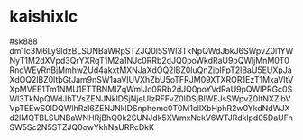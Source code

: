 # kaishixlc
#sk888
dm1lc3M6Ly9ldzBLSUNBaWRpSTZJQ0l5SWl3TkNpQWdJbkJ6SWpvZ0l1YWNyT1M2dXVpd3QrYXRqT1M2a1NJc0RRb2dJQ0poWkdRaU9pQWljMnM0T0RndWEyRnBjMmhwZUd4akxtMXNJaXdOQ2lBZ0luQnZjblFpT2lBaU5EUXpJaXdOQ2lBZ0ltbGtJam9nSW1aaVlUVXhZbU5oTFRJM09XTXROR1EzT1MxaVltVXpMVEE1Tm1NMU1ETTBNMlZqWmlJc0RRb2dJQ0poYVdRaU9pQWlPRGc0SWl3TkNpQWdJbTVsZENJNklDSjNjeUlzRFFvZ0lDSjBlWEJsSWpvZ0ltNXZibVVpTEEwS0lDQWlhRzl6ZENJNklDSnphemc0T0M1cllXbHphR2w0YkdNdWJXd2lMQTBLSUNBaWNHRjBhQ0k2SUNJdk5XWmxNekV6WTJRdklpd05DaUFnSW5Sc2N5STZJQ0owYkhNaURRcDkK
